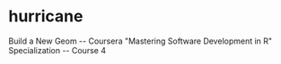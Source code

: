 # hurricane
Build a New Geom -- Coursera "Mastering Software Development in R" Specialization -- Course 4
